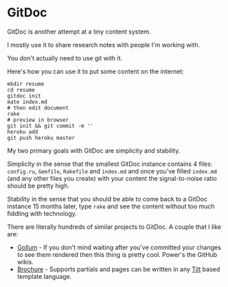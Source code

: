 # GitDoc

GitDoc is another attempt at a tiny content system.

I mostly use it to share research notes with people I'm working with.

You don't actually need to use git with it.

Here's how you can use it to put some content on the internet:

    mkdir resume
    cd resume
    gitdoc init
    mate index.md
    # then edit document
    rake
    # preview in browser
    git init && git commit -m ''
    heroku add
    git push heroku master
  
My two primary goals with GitDoc are simplicity and stability. 

Simplicity in the sense that the smallest GitDoc instance contains 4 files: `config.ru`, `Gemfile`, `Rakefile` and `index.md` and once you've filled `index.md` (and any other files you create) with your content the signal-to-noise ratio should be pretty high.

Stability in the sense that you should be able to come back to a GitDoc instance 15 months later, type `rake` and see the content without too much fiddling with technology.

There are literally hundreds of similar projects to GitDoc. A couple that I like are:

* [Gollum](https://github.com/github/gollum) - If you don't mind waiting after you've committed your changes to see them rendered then this thing is pretty cool. Power's the GitHub wikis.
* [Brochure](https://github.com/sstephenson/brochure) - Supports partials and pages can be written in any [Tilt](https://github.com/rtomayko/tilt) based template language.